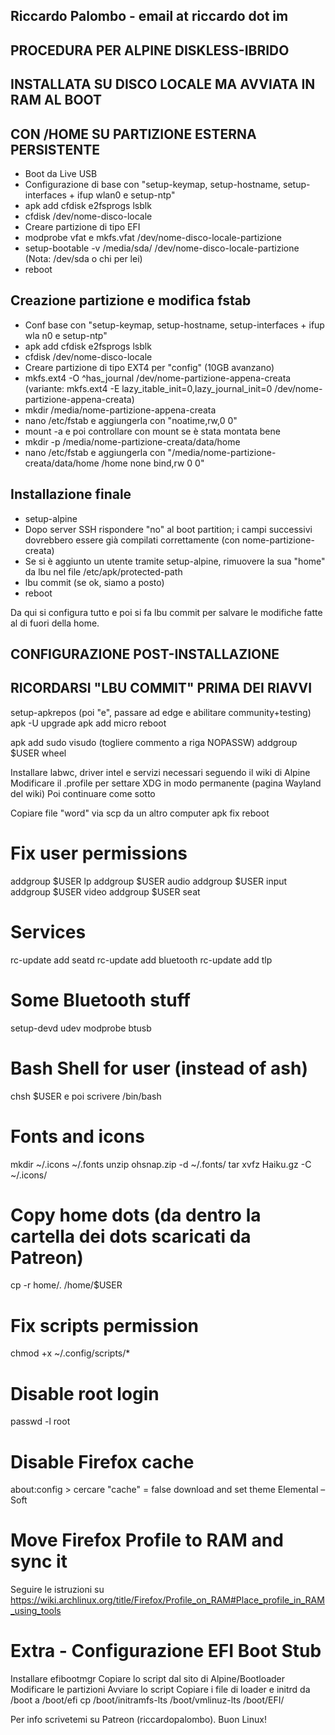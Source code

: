 ## Riccardo Palombo - email at riccardo dot im

## PROCEDURA PER ALPINE DISKLESS-IBRIDO
## INSTALLATA SU DISCO LOCALE MA AVVIATA IN RAM AL BOOT
## CON /HOME SU PARTIZIONE ESTERNA PERSISTENTE

- Boot da Live USB
- Configurazione di base con "setup-keymap, setup-hostname, setup-interfaces + ifup wlan0 e setup-ntp"
- apk add cfdisk e2fsprogs lsblk
- cfdisk /dev/nome-disco-locale
- Creare partizione di tipo EFI
- modprobe vfat e mkfs.vfat /dev/nome-disco-locale-partizione
- setup-bootable -v /media/sda/ /dev/nome-disco-locale-partizione (Nota: /dev/sda o chi per lei)
- reboot

## Creazione partizione e modifica fstab
- Conf base con "setup-keymap, setup-hostname, setup-interfaces + ifup wla n0 e setup-ntp"
- apk add cfdisk e2fsprogs lsblk
- cfdisk /dev/nome-disco-locale
- Creare partizione di tipo EXT4 per "config" (10GB avanzano)
- mkfs.ext4 -O ^has_journal /dev/nome-partizione-appena-creata (variante: mkfs.ext4 -E lazy_itable_init=0,lazy_journal_init=0 /dev/nome-partizione-appena-creata)
- mkdir /media/nome-partizione-appena-creata
- nano /etc/fstab e aggiungerla con "noatime,rw,0 0"
- mount -a e poi controllare con mount se è stata montata bene
- mkdir -p /media/nome-partizione-creata/data/home
- nano /etc/fstab e aggiungerla con "/media/nome-partizione-creata/data/home /home none bind,rw 0 0"

## Installazione finale
- setup-alpine
- Dopo server SSH rispondere "no" al boot partition; i campi successivi dovrebbero essere già compilati correttamente (con nome-partizione-creata)
- Se si è aggiunto un utente tramite setup-alpine, rimuovere la sua "home" da lbu nel file /etc/apk/protected-path
- lbu commit (se ok, siamo a posto)
- reboot

Da qui si configura tutto e poi si fa lbu commit per salvare le modifiche fatte al di fuori della home.


## CONFIGURAZIONE POST-INSTALLAZIONE
## RICORDARSI "LBU COMMIT" PRIMA DEI RIAVVI

setup-apkrepos (poi "e", passare ad edge e abilitare community+testing)
apk -U upgrade
apk add micro
reboot

apk add sudo
visudo (togliere commento a riga NOPASSW)
addgroup $USER wheel

Installare labwc, driver intel e servizi necessari seguendo il wiki di Alpine
Modificare il .profile per settare XDG in modo permanente (pagina Wayland del wiki)
Poi continuare come sotto

Copiare file "word" via scp da un altro computer
apk fix
reboot

# Fix user permissions
addgroup $USER lp
addgroup $USER audio
addgroup $USER input
addgroup $USER video
addgroup $USER seat

# Services
rc-update add seatd
rc-update add bluetooth
rc-update add tlp

# Some Bluetooth stuff
setup-devd udev
modprobe btusb

# Bash Shell for user (instead of ash)
chsh $USER e poi scrivere /bin/bash

# Fonts and icons
mkdir ~/.icons ~/.fonts
unzip ohsnap.zip -d ~/.fonts/
tar xvfz Haiku.gz -C ~/.icons/

# Copy home dots (da dentro la cartella dei dots scaricati da Patreon)
cp -r home/. /home/$USER

# Fix scripts permission
chmod +x ~/.config/scripts/*

# Disable root login
passwd -l root

# Disable Firefox cache
about:config > cercare "cache" = false
download and set theme Elemental – Soft

# Move Firefox Profile to RAM and sync it
Seguire le istruzioni su https://wiki.archlinux.org/title/Firefox/Profile_on_RAM#Place_profile_in_RAM_using_tools

# Extra - Configurazione EFI Boot Stub
Installare efibootmgr
Copiare lo script dal sito di Alpine/Bootloader
Modificare le partizioni
Avviare lo script
Copiare i file di loader e initrd da /boot a /boot/efi
cp /boot/initramfs-lts /boot/vmlinuz-lts /boot/EFI/

Per info scrivetemi su Patreon (riccardopalombo). Buon Linux!
